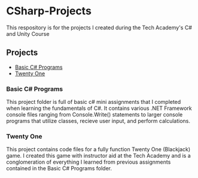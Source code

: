 # CSharp-Projects
This respository is for the projects I created during the Tech Academy's C# and Unity Course 

## Projects
- [Basic C# Programs](#basic-c#-programs)
- [Twenty One](#twenty-one)

### Basic C# Programs
This project folder is full of basic c# mini assignments that I completed when learning the fundamentals of C#. It contains various .NET Framework console files ranging from Console.Write() statements to larger console programs that utilize classes, recieve user input, and perform calculations. 

### Twenty One
This project contains code files for a fully function Twenty One (Blackjack) game. I created this game with instructor aid at the Tech Academy and is a conglomeration of everything I learned from previous assignments contained in the Basic C# Programs folder.  
